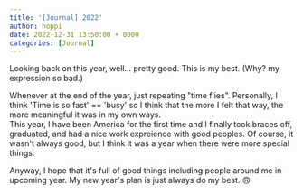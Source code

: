 ```yaml
---
title: '[Journal] 2022'
author: hoppi
date: 2022-12-31 13:50:00 + 0000
categories: [Journal]
---
```



Looking back on this year, well... pretty good.
This is my best. (Why? my expression so bad.)  

Whenever at the end of the year, just repeating "time flies". Personally, I think 'Time is so fast' == 'busy' so I think that the more I felt that way, the more meaningful it was in my own ways.  
This year, I have been America for the first time and I finally took braces off, graduated, and had a nice work expreience with good peoples. Of course, it wasn't always good, but I think it was a year when there were more special things.  

Anyway, I hope that it's full of good things including people around me in upcoming year.
My new year's plan is just always do my best. 🙃




